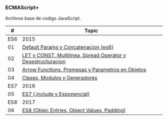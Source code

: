 ### ECMAScript+

Archivos base de codigo JavaScript.

| # | Topic |
| ------ | ------ |
| ES6 | 2015 |
| 01 | [Default Params y Concatenacion (es6)](https://github.com/AdrianLovo/Apuntes_ECMAScript-6-/blob/master/01-DefaultParamsYConcatenacion.js) |
| 02 | [LET y CONST, Multilinea, Spread Operator y Desestructuracion](https://github.com/AdrianLovo/Apuntes_ECMAScript-6-/blob/master/02-LetConst,Multilinea,SpreadOperatorYDestructuracion.js) |
| 03 | [Arrow Functions, Promesas y Parametros en Objetos](https://github.com/AdrianLovo/Apuntes_ECMAScript-6-/blob/master/03-ArrowFunctions,PromesasYParametrosEnObjetos.js) |
| 04 | [Clases, Modulos y Generadores](https://github.com/AdrianLovo/Apuntes_ECMAScript-6-/blob/master/04-Clases,ModulosYGeneradores.js) |
| ES7 | 2016 |
| 05 | [ES7 (.include y Exponencial)](https://github.com/AdrianLovo/Apuntes_ECMAScript-6-/blob/master/05-ES7.js) |
| ES8 | 2017 |
| 06 | [ES8 (Objec Entries, Object Values, Padding)](https://github.com/AdrianLovo/Apuntes_ECMAScript-6-/blob/master/06-ES8.js) |